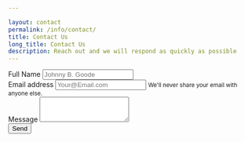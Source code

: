 ```yaml
---

layout: contact
permalink: /info/contact/
title: Contact Us
long_title: Contact Us
description: Reach out and we will respond as quickly as possible
---
```



<form 
    action="https://formspree.io/nkline@solarinnovations.com"
    method="POST">
    <div class="form-group">
        <label for="email">Full Name</label>
        <input type="email" name="full-name" class="form-control" id="email" aria-describedby="emailHelp" placeholder="Johnny B. Goode">
    </div>
    <div class="form-group">
        <label for="email">Email address</label>
        <input type="email" name="_replyto" class="form-control" id="email" aria-describedby="emailHelp" placeholder="Your@Email.com">
        <small id="emailHelp" class="form-text text-muted">We'll never share your email with anyone else.</small>
    </div>
    <div class="form-group">
        <label for="message">Message</label>
        <textarea class="form-control" name="Message" id="message" rows="3"></textarea>
    </div>
    <input type="hidden" name="_subject" value="New IRT Contact Submission!" />
    <input type="text" name="_gotcha" style="display:none" />
    <input type="submit" class="btn btn-primary mb-2 float-right" value="Send">
</form>